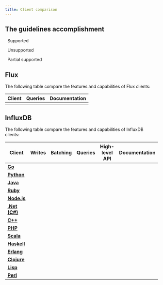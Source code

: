 ```yaml
---
title: Client comparison
--- 
```


## The guidelines accomplishment

<span class="icon checkmark" style="color:#32B08C;"></span> &nbsp; Supported

<span class="icon cross" style="color:#BF3D5E;"></span> &nbsp; Unsupported 

<span class="icon warning" style="color:#C9D0FF;"></span> &nbsp; Partial supported 


## Flux

The following table compare the features and capabilities of Flux clients:

| Client                                                                | Queries   | Documentation     |
|-----------------------------------------------------------------------|-----------|-------------------|
|                                                                       |           |                   |


## InfluxDB

The following table compare the features and capabilities of InfluxDB clients:


<table>
    <thead>
        <tr>
            <th>Client</th>
            <th>Writes</th>
            <th>Batching</th>
            <th>Queries</th>
            <th>High-level API</th>
            <th>Documentation</th>
        </tr>
    </thead>
    <tbody>
        <tr>
            <td><strong><a href="https://github.com/influxdata/influxdb/tree/master/client" target="_blank">Go</a></strong></td>
            <td><span class="icon checkmark" style="color:#32B08C;"></span></td>
            <td><span class="icon cross" style="color:#BF3D5E;"></span></td>
            <td><span class="icon checkmark" style="color:#32B08C;"></span></td>
            <td><span class="icon cross" style="color:#BF3D5E;"></span></td>
            <td><span class="icon checkmark" style="color:#32B08C;"></span></td>
        </tr>
        <tr>
            <td><strong><a href="https://github.com/influxdb/influxdb-python" target="_blank">Python</a></strong></td>
            <td><span class="icon checkmark" style="color:#32B08C;"></span></td>
            <td><span class="icon cross" style="color:#BF3D5E;"></span></td>
            <td><span class="icon checkmark" style="color:#32B08C;"></span></td>
            <td><span class="icon checkmark" style="color:#32B08C;"></span></td>
            <td><span class="icon checkmark" style="color:#32B08C;"></span></td>
        </tr>
        <tr>
            <td><strong><a href="https://github.com/influxdata/influxdb-java" target="_blank">Java</a></strong></td>
            <td><span class="icon checkmark" style="color:#32B08C;"></span></td>
            <td><span class="icon checkmark" style="color:#32B08C;"></span></td>
            <td><span class="icon checkmark" style="color:#32B08C;"></span></td>
            <td><span class="icon checkmark" style="color:#32B08C;"></span></td>
            <td><span class="icon checkmark" style="color:#32B08C;"></span></td>
        </tr>
        <tr>
            <td><strong><a href="https://github.com/influxdata/influxdb-ruby" target="_blank">Ruby</a></strong></td>
            <td><span class="icon checkmark" style="color:#32B08C;"></span></td>
            <td><span class="icon warning" style="color:#C9D0FF;"></span></td>
            <td><span class="icon checkmark" style="color:#32B08C;"></span></td>
            <td><span class="icon checkmark" style="color:#32B08C;"></span></td>
            <td><span class="icon checkmark" style="color:#32B08C;"></span></td>
        </tr>
        <tr>
            <td><strong><a href="https://github.com/node-influx/node-influx" target="_blank">Node.js</a></strong></td>
            <td><span class="icon warning" style="color:#C9D0FF;"></span></td>
            <td><span class="icon cross" style="color:#BF3D5E;"></span></td>
            <td><span class="icon checkmark" style="color:#32B08C;"></span></td>
            <td><span class="icon checkmark" style="color:#32B08C;"></span></td>
            <td><span class="icon checkmark" style="color:#32B08C;"></span></td>
        </tr>
        <tr>
            <td><strong><a href="https://github.com/MikaelGRA/InfluxDB.Client" target="_blank">.Net (C#)</a></strong></td>
            <td><span class="icon checkmark" style="color:#32B08C;"></span></td>
            <td><span class="icon cross" style="color:#BF3D5E;"></span></td>
            <td><span class="icon checkmark" style="color:#32B08C;"></span></td>
            <td><span class="icon checkmark" style="color:#32B08C;"></span></td>
            <td><span class="icon checkmark" style="color:#32B08C;"></span></td>
        </tr>
        <tr>
            <td><strong><a href="https://github.com/d-led/influxdb-cpp-rest" target="_blank">C++</a></strong></td>
            <td><span class="icon warning" style="color:#C9D0FF;"></span></td>
            <td><span class="icon cross" style="color:#BF3D5E;"></span></td>
            <td><span class="icon warning" style="color:#C9D0FF;"></span></td>
            <td><span class="icon cross" style="color:#BF3D5E;"></span></td>
            <td><span class="icon checkmark" style="color:#32B08C;"></span></td>
        </tr>
        <tr>
            <td><strong><a href="https://github.com/influxdata/influxdb-php" target="_blank">PHP</a></strong></td>
            <td><span class="icon checkmark" style="color:#32B08C;"></span></td>
            <td><span class="icon cross" style="color:#BF3D5E;"></span></td>
            <td><span class="icon warning" style="color:#C9D0FF;"></span></td>
            <td><span class="icon checkmark" style="color:#32B08C;"></span></td>
            <td><span class="icon checkmark" style="color:#32B08C;"></span></td>
        </tr>
        <tr>
            <td><strong><a href="https://github.com/paulgoldbaum/scala-influxdb-client" target="_blank">Scala</a></strong></td>
            <td><span class="icon checkmark" style="color:#32B08C;"></span></td>
            <td><span class="icon cross" style="color:#BF3D5E;"></span></td>
            <td><span class="icon warning" style="color:#C9D0FF;"></span></td>
            <td><span class="icon checkmark" style="color:#32B08C;"></span></td>
            <td><span class="icon checkmark" style="color:#32B08C;"></span></td>
        </tr>
        <tr>
            <td><strong><a href="https://github.com/maoe/influxdb-haskell" target="_blank">Haskell</a></strong></td>
            <td><span class="icon checkmark" style="color:#32B08C;"></span></td>
            <td><span class="icon cross" style="color:#BF3D5E;"></span></td>
            <td><span class="icon checkmark" style="color:#32B08C;"></span></td>
            <td><span class="icon cross" style="color:#BF3D5E;"></span></td>
            <td><span class="icon checkmark" style="color:#32B08C;"></span></td>
        </tr>
        <tr>
            <td><strong><a href="https://github.com/gossiperl/erflux" target="_blank">Erlang</a></strong></td>
            <td><span class="icon warning" style="color:#C9D0FF;"></span></td>
            <td><span class="icon cross" style="color:#BF3D5E;"></span></td>
            <td><span class="icon checkmark" style="color:#32B08C;"></span></td>
            <td><span class="icon warning" style="color:#C9D0FF;"></span></td>
            <td><span class="icon warning" style="color:#C9D0FF;"></span></td>
        </tr>
        <tr>
            <td><strong><a href="https://github.com/olauzon/capacitor" target="_blank">Clojure</a></strong></td>
            <td><span class="icon warning" style="color:#C9D0FF;"></span></td>
            <td><span class="icon cross" style="color:#BF3D5E;"></span></td>
            <td><span class="icon warning" style="color:#C9D0FF;"></span></td>
            <td><span class="icon checkmark" style="color:#32B08C;"></span></td>
            <td><span class="icon checkmark" style="color:#32B08C;"></span></td>
        </tr>
        <tr>
            <td><strong><a href="https://github.com/mmaul/cl-influxdb" target="_blank">Lisp</a></strong></td>
            <td><span class="icon warning" style="color:#C9D0FF;"></span></td>
            <td><span class="icon cross" style="color:#BF3D5E;"></span></td>
            <td><span class="icon warning" style="color:#C9D0FF;"></span></td>
            <td><span class="icon warning" style="color:#C9D0FF;"></span></td>
            <td><span class="icon warning" style="color:#C9D0FF;"></span></td>
        </tr>
        <tr>
            <td><strong><a href="https://github.com/hirose31/p5-InfluxDB" target="_blank">Perl</a></strong></td>
            <td><span class="icon warning" style="color:#C9D0FF;"></span></td>
            <td><span class="icon cross" style="color:#BF3D5E;"></span></td>
            <td><span class="icon warning" style="color:#C9D0FF;"></span></td>
            <td><span class="icon warning" style="color:#C9D0FF;"></span></td>
            <td><span class="icon warning" style="color:#C9D0FF;"></span></td>
        </tr>
    </tbody>
</table>
